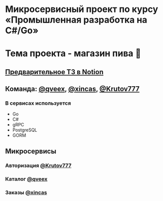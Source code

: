 # Микросервисный проект по курсу «Промышленная разработка на C#/Go»

# Тема проекта - магазин пива 🍺
## [Предварительное ТЗ в Notion](https://flicker-jobaria-33d.notion.site/3Heads-5024c35e69bd4e5abc06d9f3c93e3713?pvs=74)

## Команда: [@qveex](https://github.com/xincas), [@xincas](https://github.com/qveex), [@Krutov777](https://github.com/Krutov777)

### В сервисах используется
- Go
- C#
- gRPC
- PostgreSQL
- GORM

## Микросервисы

### Авторизация [@Krutov777](https://github.com/Krutov777)

### Каталог [@qveex](https://github.com/xincas)

### Заказы [@xincas](https://github.com/qveex)